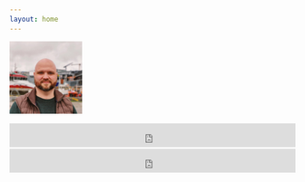 ```yaml
---
layout: home
---
```

<img class="image" src="assets/images/kanilros2.jpg" width="128" 
     height="auto">
<iframe style="border: 0; width: 100%; height: 42px;" src="https://bandcamp.com/EmbeddedPlayer/album=879968693/size=small/bgcol=333333/linkcol=2ebd35/transparent=true/" seamless><a href="https://kanilros.bandcamp.com/album/film">Film by Kanilrós</a></iframe>
<iframe style="border: 0; width: 100%; height: 42px;" src="https://bandcamp.com/EmbeddedPlayer/album=3670126556/size=small/bgcol=333333/linkcol=e99708/transparent=true/" seamless><a href="https://kanilros.bandcamp.com/album/hive">Hive by Kanilrós</a></iframe>
